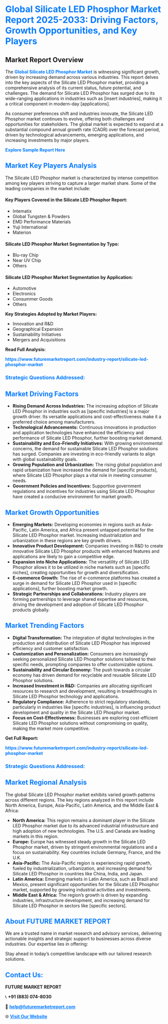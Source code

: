 <h1 style="color: #007BFF;">Global Silicate LED Phosphor Market Report 2025-2033: Driving Factors, Growth Opportunities, and Key Players</h1>

<section id="overview">
<h2>Market Report Overview</h2>
<p>The <a href="https://www.futuremarketreport.com/industry-report/silicate-led-phosphor-market" style="color: #007BFF; text-decoration: none;"><strong>Global Silicate LED Phosphor Market</strong></a> is witnessing significant growth, driven by increasing demand across various industries. This report delves into the key aspects of the Silicate LED Phosphor market, providing a comprehensive analysis of its current status, future potential, and challenges. The demand for Silicate LED Phosphor has surged due to its wide-ranging applications in industries such as [insert industries], making it a critical component in modern-day [applications].</p>
<p>As consumer preferences shift and industries innovate, the Silicate LED Phosphor market continues to evolve, offering both challenges and opportunities for stakeholders. The global market is expected to expand at a substantial compound annual growth rate (CAGR) over the forecast period, driven by technological advancements, emerging applications, and increasing investments by major players.</p>
</section>

<section id="overview">
<p><a href="https://www.futuremarketreport.com/request-sample/reportId=52589" style="color: #007BFF; text-decoration: none;"><strong>Explore Sample Report Here</strong></a></p>
</section>

<section id="key-players">
<h2 style="color: #007BFF;">Market Key Players Analysis</h2>
<p>The Silicate LED Phosphor market is characterized by intense competition among key players striving to capture a larger market share. Some of the leading companies in the market include:</p>
<h4>Key Players Covered in the Silicate LED Phosphor Report:</h4>
<ul><li>Intematix</li><li>Global Tungsten &amp; Powders</li><li>EMD Performance Materials</li><li>Yuji International</li><li>Materion</li></ul>
<h4>Silicate LED Phosphor Market Segmentation by Type:</h4>
<ul><li>Blu-ray Chip</li><li>Near UV Chip</li><li>Others</li></ul>

<h4>Silicate LED Phosphor Market Segmentation by Application:</h4>
<ul><li>Automotive</li><li>Electronics</li><li>Consummer Goods</li><li>Others</li></ul>
<p><strong>Key Strategies Adopted by Market Players:</strong></p>
<ul>
<li>Innovation and R&D</li>
<li>Geographical Expansion</li>
<li>Sustainability Initiatives</li>
<li>Mergers and Acquisitions</li>
</ul>
</section>

<section>
<p><strong>Read Full Analysis: </strong></p><a href="https://www.futuremarketreport.com/industry-report/silicate-led-phosphor-market" style="color: #007BFF; text-decoration: none;"><strong>https://www.futuremarketreport.com/industry-report/silicate-led-phosphor-market</strong></a>
<h3 style="color: #007BFF;">Strategic Questions Addressed:</h3>
</section>

<section id="driving-factors">
<h2 style="color: #007BFF;">Market Driving Factors</h2>
<ul>
<li><strong>Rising Demand Across Industries:</strong> The increasing adoption of Silicate LED Phosphor in industries such as [specific industries] is a major growth driver. Its versatile applications and cost-effectiveness make it a preferred choice among manufacturers.</li>
<li><strong>Technological Advancements:</strong> Continuous innovations in production and application technologies have enhanced the efficiency and performance of Silicate LED Phosphor, further boosting market demand.</li>
<li><strong>Sustainability and Eco-Friendly Initiatives:</strong> With growing environmental concerns, the demand for sustainable Silicate LED Phosphor solutions has surged. Companies are investing in eco-friendly variants to align with global sustainability goals.</li>
<li><strong>Growing Population and Urbanization:</strong> The rising global population and rapid urbanization have increased the demand for [specific products], where Silicate LED Phosphor plays a vital role in meeting consumer needs.</li>
<li><strong>Government Policies and Incentives:</strong> Supportive government regulations and incentives for industries using Silicate LED Phosphor have created a conducive environment for market growth.</li>
</ul>
</section>

<section id="growth-opportunities">
<h2 style="color: #007BFF;">Market Growth Opportunities</h2>
<ul>
<li><strong>Emerging Markets:</strong> Developing economies in regions such as Asia-Pacific, Latin America, and Africa present untapped potential for the Silicate LED Phosphor market. Increasing industrialization and urbanization in these regions are key growth drivers.</li>
<li><strong>Innovative Product Development:</strong> Companies investing in R&D to create innovative Silicate LED Phosphor products with enhanced features and applications are likely to gain a competitive edge.</li>
<li><strong>Expansion into Niche Applications:</strong> The versatility of Silicate LED Phosphor allows it to be utilized in niche markets such as [specific niches], creating opportunities for growth and diversification.</li>
<li><strong>E-commerce Growth:</strong> The rise of e-commerce platforms has created a surge in demand for Silicate LED Phosphor used in [specific applications], further boosting market growth.</li>
<li><strong>Strategic Partnerships and Collaborations:</strong> Industry players are forming partnerships to leverage shared expertise and resources, driving the development and adoption of Silicate LED Phosphor products globally.</li>
</ul>
</section>

<section id="trending-factors">
<h2 style="color: #007BFF;">Market Trending Factors</h2>
<ul>
<li><strong>Digital Transformation:</strong> The integration of digital technologies in the production and distribution of Silicate LED Phosphor has improved efficiency and customer satisfaction.</li>
<li><strong>Customization and Personalization:</strong> Consumers are increasingly seeking personalized Silicate LED Phosphor solutions tailored to their specific needs, prompting companies to offer customizable options.</li>
<li><strong>Sustainability and Circular Economy:</strong> The push towards a circular economy has driven demand for recyclable and reusable Silicate LED Phosphor solutions.</li>
<li><strong>Increased Investment in R&D:</strong> Companies are allocating significant resources to research and development, resulting in breakthroughs in Silicate LED Phosphor technology and applications.</li>
<li><strong>Regulatory Compliance:</strong> Adherence to strict regulatory standards, particularly in industries like [specific industries], is influencing product development and quality in the Silicate LED Phosphor market.</li>
<li><strong>Focus on Cost-Effectiveness:</strong> Businesses are exploring cost-efficient Silicate LED Phosphor solutions without compromising on quality, making the market more competitive.</li>
</ul>
</section>

<section>
<p><strong>Get Full Report: </strong></p><a href="https://www.futuremarketreport.com/industry-report/silicate-led-phosphor-market" style="color: #007BFF; text-decoration: none;"><strong>https://www.futuremarketreport.com/industry-report/silicate-led-phosphor-market</strong></a>
<h3 style="color: #007BFF;">Strategic Questions Addressed:</h3>
</section>


<section id="regional-analysis">
<h2 style="color: #007BFF;">Market Regional Analysis</h2>
<p>The global Silicate LED Phosphor market exhibits varied growth patterns across different regions. The key regions analyzed in this report include North America, Europe, Asia-Pacific, Latin America, and the Middle East & Africa:</p>
<ul>
<li><strong>North America:</strong> This region remains a dominant player in the Silicate LED Phosphor market due to its advanced industrial infrastructure and high adoption of new technologies. The U.S. and Canada are leading markets in this region.</li>
<li><strong>Europe:</strong> Europe has witnessed steady growth in the Silicate LED Phosphor market, driven by stringent environmental regulations and a focus on sustainability. Key countries include Germany, France, and the U.K.</li>
<li><strong>Asia-Pacific:</strong> The Asia-Pacific region is experiencing rapid growth, fueled by industrialization, urbanization, and increasing demand for Silicate LED Phosphor in countries like China, India, and Japan.</li>
<li><strong>Latin America:</strong> Emerging markets in Latin America, such as Brazil and Mexico, present significant opportunities for the Silicate LED Phosphor market, supported by growing industrial activities and investments.</li>
<li><strong>Middle East & Africa:</strong> The region’s growth is driven by expanding industries, infrastructure development, and increasing demand for Silicate LED Phosphor in sectors like [specific sectors].</li>
</ul>
</section>

<footer>
<h2 style="color: #007BFF;">About FUTURE MARKET REPORT</h2>
<p>We are a trusted name in market research and advisory services, delivering actionable insights and strategic support to businesses across diverse industries. Our expertise lies in offering:</p>

<p>Stay ahead in today’s competitive landscape with our tailored research solutions.</p>

<h2 style="color: #007BFF;">Contact Us:</h2>
<p><strong>FUTURE MARKET REPORT</strong></p>
<p>📞 <strong>+91 (883) 074-8030</strong></p>
<p>📧 <strong><a href="mailto:help@futuremarketreport.com" style="color: #007BFF;">help@futuremarketreport.com</a></strong></p>
<p>🌐 <strong><a href="https://www.futuremarketreport.com/" style="color: #007BFF;">Visit Our Website</a></strong></p>
</footer>